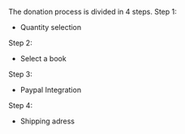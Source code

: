 The donation process is divided in 4 steps.
Step 1:
  - Quantity selection

Step 2:
  - Select a book
  
Step 3: 
  - Paypal Integration

Step 4:
  - Shipping adress

